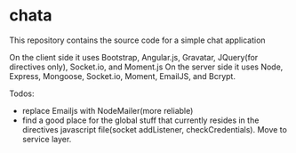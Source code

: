 # chata

This repository contains the source code for a simple chat application


On the client side it uses Bootstrap, Angular.js, Gravatar, JQuery(for directives only), Socket.io, and Moment.js
On the server side it uses Node, Express, Mongoose, Socket.io, Moment, EmailJS, and Bcrypt.

Todos:
- replace Emailjs with NodeMailer(more reliable)
- find a good place for the global stuff that currently resides in the directives javascript file(socket addListener, checkCredentials). Move to service layer.
